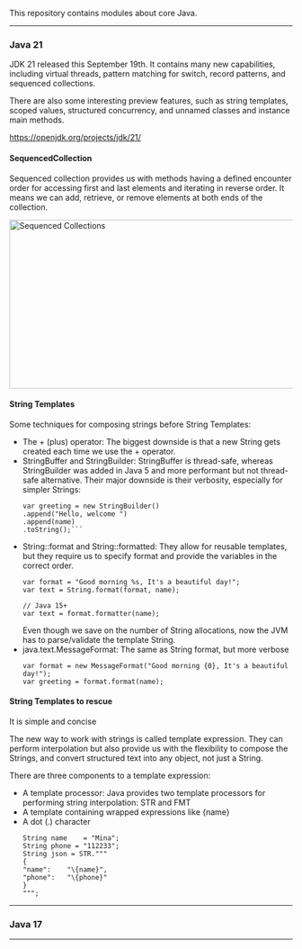 This repository contains modules about core Java.

---

### Java 21

JDK 21 released this September 19th. It contains many new capabilities, including virtual threads, pattern matching for switch, record
patterns, and sequenced collections.

There are also some interesting preview features, such as string templates, scoped values, structured concurrency, and unnamed classes and
instance main methods.

https://openjdk.org/projects/jdk/21/

#### SequencedCollection

Sequenced collection provides us with methods having a defined encounter order for accessing first and last elements and iterating in
reverse order.
It means we can add, retrieve, or remove elements at both ends of the collection.

<img alt="Sequenced Collections" height="300" src="/Users/minarashidi/Documents/sequenced-collection-type-hierarchy.png" width="800"/>


[//]: # (![]&#40;/Users/minarashidi/Documents/sequenced-collection-type-hierarchy.png&#41;)

#### String Templates

Some techniques for composing strings before String Templates:

* The + (plus) operator: The biggest downside is that a new String gets created each time we use the + operator.
* StringBuffer and StringBuilder:
  StringBuffer is thread-safe, whereas StringBuilder was added in Java 5 and more performant but not thread-safe alternative.
  Their major downside is their verbosity, especially for simpler Strings:
  ```
  var greeting = new StringBuilder()
  .append("Hello, welcome ")
  .append(name)
  .toString();```

* String::format and String::formatted: They allow for reusable templates, but they require us to specify format and provide the variables
  in the correct order.
  ```
  var format = "Good morning %s, It's a beautiful day!";
  var text = String.format(format, name);

  // Java 15+
  var text = format.formatter(name);
  ```
  Even though we save on the number of String allocations, now the JVM has to parse/validate the template String.
* java.text.MessageFormat: The same as String format, but more verbose
  ```
  var format = new MessageFormat("Good morning {0}, It's a beautiful day!");
  var greeting = format.format(name);
  ```

#### String Templates to rescue
It is simple and concise

The new way to work with strings is called template expression. They can perform interpolation but also provide us with the flexibility to compose the Strings, and convert structured text into any object, not just a String.

There are three components to a template expression:
* A template processor: Java provides two template processors for performing string interpolation: STR and FMT
* A template containing wrapped expressions like \{name}
* A dot (.) character
  ```
  String name    = "Mina";
  String phone = "112233";
  String json = STR."""
  {
  "name":    "\{name}",
  "phone":   "\{phone}"
  }
  """;
  ```

---

### Java 17

---
